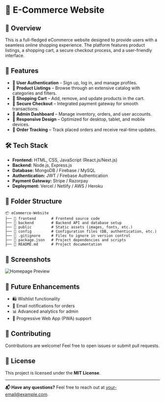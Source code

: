 # 🛒 E-Commerce Website

## 📌 Overview
This is a full-fledged eCommerce website designed to provide users with a seamless online shopping experience. The platform features product listings, a shopping cart, a secure checkout process, and a user-friendly interface.

## 🚀 Features
- 🔹 **User Authentication** – Sign up, log in, and manage profiles.
- 🔹 **Product Listings** – Browse through an extensive catalog with categories and filters.
- 🔹 **Shopping Cart** – Add, remove, and update products in the cart.
- 🔹 **Secure Checkout** – Integrated payment gateway for smooth transactions.
- 🔹 **Admin Dashboard** – Manage inventory, orders, and user accounts.
- 🔹 **Responsive Design** – Optimized for desktop, tablet, and mobile devices.
- 🔹 **Order Tracking** – Track placed orders and receive real-time updates.

## 🛠️ Tech Stack
- **Frontend:** HTML, CSS, JavaScript (React.js/Next.js)
- **Backend:** Node.js, Express.js
- **Database:** MongoDB / Firebase / MySQL
- **Authentication:** JWT / Firebase Authentication
- **Payment Gateway:** Stripe / Razorpay
- **Deployment:** Vercel / Netlify / AWS / Heroku

## 📂 Folder Structure
```
📦 eCommerce-Website
├── 📁 frontend       # Frontend source code
├── 📁 backend        # Backend API and database setup
├── 📁 public         # Static assets (images, fonts, etc.)
├── 📁 config         # Configuration files (DB, authentication, etc.)
├── 📄 .gitignore     # Files to ignore in version control
├── 📄 package.json   # Project dependencies and scripts
├── 📄 README.md      # Project documentation
```

## 📸 Screenshots
![Homepage Preview](https://your-image-url.com)

## 📌 Future Enhancements
- 🛍️ Wishlist functionality
- 📩 Email notifications for orders
- 📊 Advanced analytics for admin
- 📱 Progressive Web App (PWA) support

## 🤝 Contributing
Contributions are welcome! Feel free to open issues or submit pull requests.

## 📝 License
This project is licensed under the **MIT License**.

---
**📬 Have any questions?** Feel free to reach out at [your-email@example.com](mailto:your-email@example.com).
